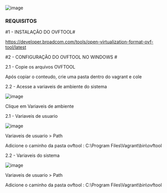 
![image](https://github.com/user-attachments/assets/78270227-e96c-45b5-b786-f4a352fe0689)



### REQUISITOS ###

#1 - INSTALAÇÃO DO OVFTOOL# 

https://developer.broadcom.com/tools/open-virtualization-format-ovf-tool/latest



#2 - CONFIGURAÇÃO DO OVFTOOL NO WINDOWS #

2.1 - Copie os arquivos OVFTOOL

Após copiar o conteudo, crie uma pasta dentro do vagrant e cole 



2.2 - Acesse a variaveis de ambiente do sistema


![image](https://github.com/user-attachments/assets/a5f23611-e65a-4f26-9384-79c4856b65e9)



Clique em Variaveis de ambiente




2.1 - Variaveis de usuario 

![image](https://github.com/user-attachments/assets/d9182228-d79d-41ba-bd55-794a0ea2473b)

Variaveis de usuario > Path 

Adicione o caminho da pasta ovftool : C:\Program Files\Vagrant\bin\ovftool

2.2 - Variaveis do sistema

![image](https://github.com/user-attachments/assets/b185ed52-dc1f-41ee-a921-ca61ac8e9598)

Variaveis de usuario > Path 

Adicione o caminho da pasta ovftool : C:\Program Files\Vagrant\bin\ovftool












